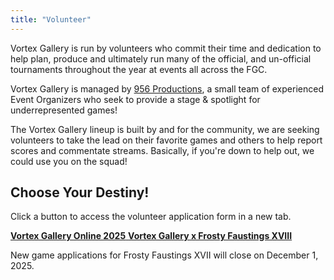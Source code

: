 ```yaml
---
title: "Volunteer"
---
```

Vortex Gallery is run by volunteers who commit their time and dedication to help plan, produce and ultimately run many of the official, and un-official tournaments throughout the year at events all across the FGC.

Vortex Gallery is managed by <a href="https://twitter.com/956productions">956 Productions</a>, a small team of experienced Event Organizers who seek to provide a stage & spotlight for underrepresented games!

The Vortex Gallery lineup is built by and for the community, we are seeking volunteers to take the lead on their favorite games and others to help report scores and commentate streams. Basically, if you're down to help out, we could use you on the squad!

## Choose Your Destiny!
Click a button to access the volunteer application form in a new tab.
<div class="buttons">
<a class="button is-success" href="https://form.jotform.com/251888267423164" target="_blank">
  <b>Vortex Gallery Online 2025</b>
</a>
<a class="button is-primary" href="https://form.jotform.com/251889016979173" target="_blank">
  <b>Vortex Gallery x Frosty Faustings XVIII</b>
</a>
</div>

New game applications for Frosty Faustings XVII will close on December 1, 2025.

<!-- <a href=https://form.jotform.com/251888267423164>Apply today!</a> -->
